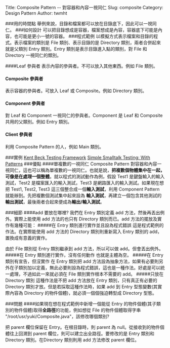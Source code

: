 Title: Composite Pattern -- 對容器和內容一視同仁
Slug: composite
Category: Design Pattern
Author: twmht

###用的時間點
舉例來說，目錄和檔案都可以放在目錄底下，因此可以一視同仁。
###如何設計
可以把目錄想成是容器，檔案想成是內容，容器底下可能是內容，也可能是更小一號的容器。
###程式範例
以模擬方式表示檔案和目錄的程式。表示檔案的類別是 File 類別、表示目錄的是 Directory 類別，兩者合併起來就是父類別 Entry 類別。Entry 類別是表示目錄進入點的類別，對 File 和 Directory 一視同仁的類別。

<script src="https://gist.github.com/twmht/3aa67b2bb2be40cd03ca.js"></script>

####Leaf 參與者
表示內容的參與者。不可以放入其他東西。例如 File 類別。
#### Composite 參與者
表示容器的參與者。可放入 Leaf 或 Composite。例如 Directory 類別。
#### Component 參與者
對 Leaf 和 Component 一視同仁的參與者。Component 是 Leaf 和 Composite 共用的父類別。例如 Entry 類別。
#### Client 參與者
利用 Composite Pattern 的人，例如 Main 類別。

###實例
[Kent Beck Testing Framework](http://www.objectclub.jp/community/memorial/homepage3.nifty.com/masarl/article/testing-framework.html)
[Simple Smalltalk Testing: With Patterns](http://www.xprogramming.com/testfram.htm)
###優點
####單複數的一視同仁
Composite Pattern 對容器和內容一視同仁，這也可以稱為單複數的一視同仁。也就是說，**把複數個物體集中在一起，可像是在處理一個整體**。就以程式的測試動作為例，假設 Test1 是鍵盤輸入的輸入測試，Test2 是檔案匯入的輸入測試，Test3 是網路匯入的輸入測試。如果現在想把 Test1, Test2, Test3 這三個整合成一個**輸入測試**，利用 Component Pattern 就能辦到。先把複數個測試集中起來設為 **輸入測試**，再建立一個包含其他測試的**輸出測試**，最後兩者合起來便成為**輸出/輸入測試**。

###細節
####add 要放在哪裡?
我們在 Entry 類別定義 add 方法，然後再丟出例外。實際上能使用 add 方法的也只有 Directory 類別而已。add 方法的擺放及實作有幾種可能：
#####在 Entry 類別進行實作並且設為程式錯誤
這是程式範例的作法。在實際能使用 add 方法的 Directory 類別則重新寫入 Entry 類別的 add，置換成有意義的實作。

由於 File 類別從 Entry 類別繼承到 add 方法，所以可以做 add。但會丟出例外。
#####在 Entry 類別進行實作，沒有任何動作
也就是主體為空。
#####在 Entry 類別有宣告，但沒實作
在 Entry 類別把 add 方法設為抽象方法，如果有必要則另外在子類別加以定義，無此必要則設為程式錯誤，這也是一種作法。好處是可以統一處理，不過如此一來就必須在 File 類別實作根本不需要的 add。
#####只放在 Directory 類別
這種作法是不把 add 方法放在 Entry 類別，只有真正有必要的 Directory 類別才放。但是若採取這種作法時，如果 add 到 Entry 型態變數(其實際內容為 Directory 的物件個體)，就必須一個個強迫轉型成 Directory 型態。

###問題
####如果現在想在程式範例中新增一個能從 Entry 的物件個體(其子類別的物件個體)取得**全路徑**的功能，例如想從 File 的物件個體取得字串 "/root/usr/yuki/Composite.java"，該修改哪個類別?

把 parent 欄位保留在 Entry。在根目錄時，則 parent 為 null。從接收到的物件個體往上回溯到 parent 欄位，則可以建立出全路徑。要修改的是 Entry 類別和 Directory 類別。在Directory 類別則用 add 方法修改 parent 欄位。

<script src="https://gist.github.com/twmht/5afae2a800526ac9f1fc.js"></script>
